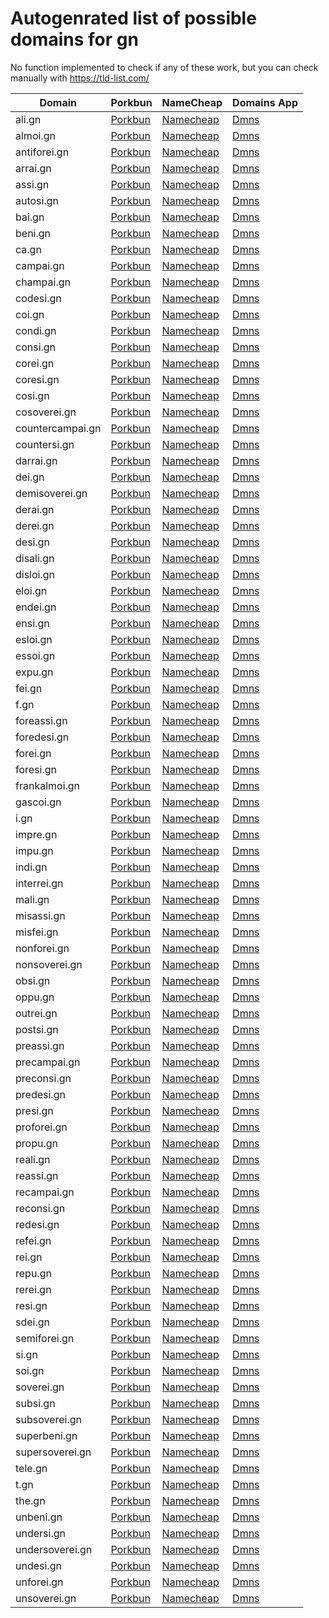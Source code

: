 # Autogenrated list of possible domains for gn

No function implemented to check if any of these work, but you can check manually with https://tld-list.com/

| Domain | Porkbun | NameCheap | Domains App |
|---|---|---|---|
| ali.gn | [Porkbun](https://porkbun.com/checkout/search?prb=e814663da1&tlds=&idnLanguage=&search=search&q=ali.gn) | [Namecheap](https://www.namecheap.com/domains/registration/results/?domain=ali.gn) | [Dmns](https://dmns.app/domains?q=ali.gn) |
| almoi.gn | [Porkbun](https://porkbun.com/checkout/search?prb=e814663da1&tlds=&idnLanguage=&search=search&q=almoi.gn) | [Namecheap](https://www.namecheap.com/domains/registration/results/?domain=almoi.gn) | [Dmns](https://dmns.app/domains?q=almoi.gn) |
| antiforei.gn | [Porkbun](https://porkbun.com/checkout/search?prb=e814663da1&tlds=&idnLanguage=&search=search&q=antiforei.gn) | [Namecheap](https://www.namecheap.com/domains/registration/results/?domain=antiforei.gn) | [Dmns](https://dmns.app/domains?q=antiforei.gn) |
| arrai.gn | [Porkbun](https://porkbun.com/checkout/search?prb=e814663da1&tlds=&idnLanguage=&search=search&q=arrai.gn) | [Namecheap](https://www.namecheap.com/domains/registration/results/?domain=arrai.gn) | [Dmns](https://dmns.app/domains?q=arrai.gn) |
| assi.gn | [Porkbun](https://porkbun.com/checkout/search?prb=e814663da1&tlds=&idnLanguage=&search=search&q=assi.gn) | [Namecheap](https://www.namecheap.com/domains/registration/results/?domain=assi.gn) | [Dmns](https://dmns.app/domains?q=assi.gn) |
| autosi.gn | [Porkbun](https://porkbun.com/checkout/search?prb=e814663da1&tlds=&idnLanguage=&search=search&q=autosi.gn) | [Namecheap](https://www.namecheap.com/domains/registration/results/?domain=autosi.gn) | [Dmns](https://dmns.app/domains?q=autosi.gn) |
| bai.gn | [Porkbun](https://porkbun.com/checkout/search?prb=e814663da1&tlds=&idnLanguage=&search=search&q=bai.gn) | [Namecheap](https://www.namecheap.com/domains/registration/results/?domain=bai.gn) | [Dmns](https://dmns.app/domains?q=bai.gn) |
| beni.gn | [Porkbun](https://porkbun.com/checkout/search?prb=e814663da1&tlds=&idnLanguage=&search=search&q=beni.gn) | [Namecheap](https://www.namecheap.com/domains/registration/results/?domain=beni.gn) | [Dmns](https://dmns.app/domains?q=beni.gn) |
| ca.gn | [Porkbun](https://porkbun.com/checkout/search?prb=e814663da1&tlds=&idnLanguage=&search=search&q=ca.gn) | [Namecheap](https://www.namecheap.com/domains/registration/results/?domain=ca.gn) | [Dmns](https://dmns.app/domains?q=ca.gn) |
| campai.gn | [Porkbun](https://porkbun.com/checkout/search?prb=e814663da1&tlds=&idnLanguage=&search=search&q=campai.gn) | [Namecheap](https://www.namecheap.com/domains/registration/results/?domain=campai.gn) | [Dmns](https://dmns.app/domains?q=campai.gn) |
| champai.gn | [Porkbun](https://porkbun.com/checkout/search?prb=e814663da1&tlds=&idnLanguage=&search=search&q=champai.gn) | [Namecheap](https://www.namecheap.com/domains/registration/results/?domain=champai.gn) | [Dmns](https://dmns.app/domains?q=champai.gn) |
| codesi.gn | [Porkbun](https://porkbun.com/checkout/search?prb=e814663da1&tlds=&idnLanguage=&search=search&q=codesi.gn) | [Namecheap](https://www.namecheap.com/domains/registration/results/?domain=codesi.gn) | [Dmns](https://dmns.app/domains?q=codesi.gn) |
| coi.gn | [Porkbun](https://porkbun.com/checkout/search?prb=e814663da1&tlds=&idnLanguage=&search=search&q=coi.gn) | [Namecheap](https://www.namecheap.com/domains/registration/results/?domain=coi.gn) | [Dmns](https://dmns.app/domains?q=coi.gn) |
| condi.gn | [Porkbun](https://porkbun.com/checkout/search?prb=e814663da1&tlds=&idnLanguage=&search=search&q=condi.gn) | [Namecheap](https://www.namecheap.com/domains/registration/results/?domain=condi.gn) | [Dmns](https://dmns.app/domains?q=condi.gn) |
| consi.gn | [Porkbun](https://porkbun.com/checkout/search?prb=e814663da1&tlds=&idnLanguage=&search=search&q=consi.gn) | [Namecheap](https://www.namecheap.com/domains/registration/results/?domain=consi.gn) | [Dmns](https://dmns.app/domains?q=consi.gn) |
| corei.gn | [Porkbun](https://porkbun.com/checkout/search?prb=e814663da1&tlds=&idnLanguage=&search=search&q=corei.gn) | [Namecheap](https://www.namecheap.com/domains/registration/results/?domain=corei.gn) | [Dmns](https://dmns.app/domains?q=corei.gn) |
| coresi.gn | [Porkbun](https://porkbun.com/checkout/search?prb=e814663da1&tlds=&idnLanguage=&search=search&q=coresi.gn) | [Namecheap](https://www.namecheap.com/domains/registration/results/?domain=coresi.gn) | [Dmns](https://dmns.app/domains?q=coresi.gn) |
| cosi.gn | [Porkbun](https://porkbun.com/checkout/search?prb=e814663da1&tlds=&idnLanguage=&search=search&q=cosi.gn) | [Namecheap](https://www.namecheap.com/domains/registration/results/?domain=cosi.gn) | [Dmns](https://dmns.app/domains?q=cosi.gn) |
| cosoverei.gn | [Porkbun](https://porkbun.com/checkout/search?prb=e814663da1&tlds=&idnLanguage=&search=search&q=cosoverei.gn) | [Namecheap](https://www.namecheap.com/domains/registration/results/?domain=cosoverei.gn) | [Dmns](https://dmns.app/domains?q=cosoverei.gn) |
| countercampai.gn | [Porkbun](https://porkbun.com/checkout/search?prb=e814663da1&tlds=&idnLanguage=&search=search&q=countercampai.gn) | [Namecheap](https://www.namecheap.com/domains/registration/results/?domain=countercampai.gn) | [Dmns](https://dmns.app/domains?q=countercampai.gn) |
| countersi.gn | [Porkbun](https://porkbun.com/checkout/search?prb=e814663da1&tlds=&idnLanguage=&search=search&q=countersi.gn) | [Namecheap](https://www.namecheap.com/domains/registration/results/?domain=countersi.gn) | [Dmns](https://dmns.app/domains?q=countersi.gn) |
| darrai.gn | [Porkbun](https://porkbun.com/checkout/search?prb=e814663da1&tlds=&idnLanguage=&search=search&q=darrai.gn) | [Namecheap](https://www.namecheap.com/domains/registration/results/?domain=darrai.gn) | [Dmns](https://dmns.app/domains?q=darrai.gn) |
| dei.gn | [Porkbun](https://porkbun.com/checkout/search?prb=e814663da1&tlds=&idnLanguage=&search=search&q=dei.gn) | [Namecheap](https://www.namecheap.com/domains/registration/results/?domain=dei.gn) | [Dmns](https://dmns.app/domains?q=dei.gn) |
| demisoverei.gn | [Porkbun](https://porkbun.com/checkout/search?prb=e814663da1&tlds=&idnLanguage=&search=search&q=demisoverei.gn) | [Namecheap](https://www.namecheap.com/domains/registration/results/?domain=demisoverei.gn) | [Dmns](https://dmns.app/domains?q=demisoverei.gn) |
| derai.gn | [Porkbun](https://porkbun.com/checkout/search?prb=e814663da1&tlds=&idnLanguage=&search=search&q=derai.gn) | [Namecheap](https://www.namecheap.com/domains/registration/results/?domain=derai.gn) | [Dmns](https://dmns.app/domains?q=derai.gn) |
| derei.gn | [Porkbun](https://porkbun.com/checkout/search?prb=e814663da1&tlds=&idnLanguage=&search=search&q=derei.gn) | [Namecheap](https://www.namecheap.com/domains/registration/results/?domain=derei.gn) | [Dmns](https://dmns.app/domains?q=derei.gn) |
| desi.gn | [Porkbun](https://porkbun.com/checkout/search?prb=e814663da1&tlds=&idnLanguage=&search=search&q=desi.gn) | [Namecheap](https://www.namecheap.com/domains/registration/results/?domain=desi.gn) | [Dmns](https://dmns.app/domains?q=desi.gn) |
| disali.gn | [Porkbun](https://porkbun.com/checkout/search?prb=e814663da1&tlds=&idnLanguage=&search=search&q=disali.gn) | [Namecheap](https://www.namecheap.com/domains/registration/results/?domain=disali.gn) | [Dmns](https://dmns.app/domains?q=disali.gn) |
| disloi.gn | [Porkbun](https://porkbun.com/checkout/search?prb=e814663da1&tlds=&idnLanguage=&search=search&q=disloi.gn) | [Namecheap](https://www.namecheap.com/domains/registration/results/?domain=disloi.gn) | [Dmns](https://dmns.app/domains?q=disloi.gn) |
| eloi.gn | [Porkbun](https://porkbun.com/checkout/search?prb=e814663da1&tlds=&idnLanguage=&search=search&q=eloi.gn) | [Namecheap](https://www.namecheap.com/domains/registration/results/?domain=eloi.gn) | [Dmns](https://dmns.app/domains?q=eloi.gn) |
| endei.gn | [Porkbun](https://porkbun.com/checkout/search?prb=e814663da1&tlds=&idnLanguage=&search=search&q=endei.gn) | [Namecheap](https://www.namecheap.com/domains/registration/results/?domain=endei.gn) | [Dmns](https://dmns.app/domains?q=endei.gn) |
| ensi.gn | [Porkbun](https://porkbun.com/checkout/search?prb=e814663da1&tlds=&idnLanguage=&search=search&q=ensi.gn) | [Namecheap](https://www.namecheap.com/domains/registration/results/?domain=ensi.gn) | [Dmns](https://dmns.app/domains?q=ensi.gn) |
| esloi.gn | [Porkbun](https://porkbun.com/checkout/search?prb=e814663da1&tlds=&idnLanguage=&search=search&q=esloi.gn) | [Namecheap](https://www.namecheap.com/domains/registration/results/?domain=esloi.gn) | [Dmns](https://dmns.app/domains?q=esloi.gn) |
| essoi.gn | [Porkbun](https://porkbun.com/checkout/search?prb=e814663da1&tlds=&idnLanguage=&search=search&q=essoi.gn) | [Namecheap](https://www.namecheap.com/domains/registration/results/?domain=essoi.gn) | [Dmns](https://dmns.app/domains?q=essoi.gn) |
| expu.gn | [Porkbun](https://porkbun.com/checkout/search?prb=e814663da1&tlds=&idnLanguage=&search=search&q=expu.gn) | [Namecheap](https://www.namecheap.com/domains/registration/results/?domain=expu.gn) | [Dmns](https://dmns.app/domains?q=expu.gn) |
| fei.gn | [Porkbun](https://porkbun.com/checkout/search?prb=e814663da1&tlds=&idnLanguage=&search=search&q=fei.gn) | [Namecheap](https://www.namecheap.com/domains/registration/results/?domain=fei.gn) | [Dmns](https://dmns.app/domains?q=fei.gn) |
| f.gn | [Porkbun](https://porkbun.com/checkout/search?prb=e814663da1&tlds=&idnLanguage=&search=search&q=f.gn) | [Namecheap](https://www.namecheap.com/domains/registration/results/?domain=f.gn) | [Dmns](https://dmns.app/domains?q=f.gn) |
| foreassi.gn | [Porkbun](https://porkbun.com/checkout/search?prb=e814663da1&tlds=&idnLanguage=&search=search&q=foreassi.gn) | [Namecheap](https://www.namecheap.com/domains/registration/results/?domain=foreassi.gn) | [Dmns](https://dmns.app/domains?q=foreassi.gn) |
| foredesi.gn | [Porkbun](https://porkbun.com/checkout/search?prb=e814663da1&tlds=&idnLanguage=&search=search&q=foredesi.gn) | [Namecheap](https://www.namecheap.com/domains/registration/results/?domain=foredesi.gn) | [Dmns](https://dmns.app/domains?q=foredesi.gn) |
| forei.gn | [Porkbun](https://porkbun.com/checkout/search?prb=e814663da1&tlds=&idnLanguage=&search=search&q=forei.gn) | [Namecheap](https://www.namecheap.com/domains/registration/results/?domain=forei.gn) | [Dmns](https://dmns.app/domains?q=forei.gn) |
| foresi.gn | [Porkbun](https://porkbun.com/checkout/search?prb=e814663da1&tlds=&idnLanguage=&search=search&q=foresi.gn) | [Namecheap](https://www.namecheap.com/domains/registration/results/?domain=foresi.gn) | [Dmns](https://dmns.app/domains?q=foresi.gn) |
| frankalmoi.gn | [Porkbun](https://porkbun.com/checkout/search?prb=e814663da1&tlds=&idnLanguage=&search=search&q=frankalmoi.gn) | [Namecheap](https://www.namecheap.com/domains/registration/results/?domain=frankalmoi.gn) | [Dmns](https://dmns.app/domains?q=frankalmoi.gn) |
| gascoi.gn | [Porkbun](https://porkbun.com/checkout/search?prb=e814663da1&tlds=&idnLanguage=&search=search&q=gascoi.gn) | [Namecheap](https://www.namecheap.com/domains/registration/results/?domain=gascoi.gn) | [Dmns](https://dmns.app/domains?q=gascoi.gn) |
| i.gn | [Porkbun](https://porkbun.com/checkout/search?prb=e814663da1&tlds=&idnLanguage=&search=search&q=i.gn) | [Namecheap](https://www.namecheap.com/domains/registration/results/?domain=i.gn) | [Dmns](https://dmns.app/domains?q=i.gn) |
| impre.gn | [Porkbun](https://porkbun.com/checkout/search?prb=e814663da1&tlds=&idnLanguage=&search=search&q=impre.gn) | [Namecheap](https://www.namecheap.com/domains/registration/results/?domain=impre.gn) | [Dmns](https://dmns.app/domains?q=impre.gn) |
| impu.gn | [Porkbun](https://porkbun.com/checkout/search?prb=e814663da1&tlds=&idnLanguage=&search=search&q=impu.gn) | [Namecheap](https://www.namecheap.com/domains/registration/results/?domain=impu.gn) | [Dmns](https://dmns.app/domains?q=impu.gn) |
| indi.gn | [Porkbun](https://porkbun.com/checkout/search?prb=e814663da1&tlds=&idnLanguage=&search=search&q=indi.gn) | [Namecheap](https://www.namecheap.com/domains/registration/results/?domain=indi.gn) | [Dmns](https://dmns.app/domains?q=indi.gn) |
| interrei.gn | [Porkbun](https://porkbun.com/checkout/search?prb=e814663da1&tlds=&idnLanguage=&search=search&q=interrei.gn) | [Namecheap](https://www.namecheap.com/domains/registration/results/?domain=interrei.gn) | [Dmns](https://dmns.app/domains?q=interrei.gn) |
| mali.gn | [Porkbun](https://porkbun.com/checkout/search?prb=e814663da1&tlds=&idnLanguage=&search=search&q=mali.gn) | [Namecheap](https://www.namecheap.com/domains/registration/results/?domain=mali.gn) | [Dmns](https://dmns.app/domains?q=mali.gn) |
| misassi.gn | [Porkbun](https://porkbun.com/checkout/search?prb=e814663da1&tlds=&idnLanguage=&search=search&q=misassi.gn) | [Namecheap](https://www.namecheap.com/domains/registration/results/?domain=misassi.gn) | [Dmns](https://dmns.app/domains?q=misassi.gn) |
| misfei.gn | [Porkbun](https://porkbun.com/checkout/search?prb=e814663da1&tlds=&idnLanguage=&search=search&q=misfei.gn) | [Namecheap](https://www.namecheap.com/domains/registration/results/?domain=misfei.gn) | [Dmns](https://dmns.app/domains?q=misfei.gn) |
| nonforei.gn | [Porkbun](https://porkbun.com/checkout/search?prb=e814663da1&tlds=&idnLanguage=&search=search&q=nonforei.gn) | [Namecheap](https://www.namecheap.com/domains/registration/results/?domain=nonforei.gn) | [Dmns](https://dmns.app/domains?q=nonforei.gn) |
| nonsoverei.gn | [Porkbun](https://porkbun.com/checkout/search?prb=e814663da1&tlds=&idnLanguage=&search=search&q=nonsoverei.gn) | [Namecheap](https://www.namecheap.com/domains/registration/results/?domain=nonsoverei.gn) | [Dmns](https://dmns.app/domains?q=nonsoverei.gn) |
| obsi.gn | [Porkbun](https://porkbun.com/checkout/search?prb=e814663da1&tlds=&idnLanguage=&search=search&q=obsi.gn) | [Namecheap](https://www.namecheap.com/domains/registration/results/?domain=obsi.gn) | [Dmns](https://dmns.app/domains?q=obsi.gn) |
| oppu.gn | [Porkbun](https://porkbun.com/checkout/search?prb=e814663da1&tlds=&idnLanguage=&search=search&q=oppu.gn) | [Namecheap](https://www.namecheap.com/domains/registration/results/?domain=oppu.gn) | [Dmns](https://dmns.app/domains?q=oppu.gn) |
| outrei.gn | [Porkbun](https://porkbun.com/checkout/search?prb=e814663da1&tlds=&idnLanguage=&search=search&q=outrei.gn) | [Namecheap](https://www.namecheap.com/domains/registration/results/?domain=outrei.gn) | [Dmns](https://dmns.app/domains?q=outrei.gn) |
| postsi.gn | [Porkbun](https://porkbun.com/checkout/search?prb=e814663da1&tlds=&idnLanguage=&search=search&q=postsi.gn) | [Namecheap](https://www.namecheap.com/domains/registration/results/?domain=postsi.gn) | [Dmns](https://dmns.app/domains?q=postsi.gn) |
| preassi.gn | [Porkbun](https://porkbun.com/checkout/search?prb=e814663da1&tlds=&idnLanguage=&search=search&q=preassi.gn) | [Namecheap](https://www.namecheap.com/domains/registration/results/?domain=preassi.gn) | [Dmns](https://dmns.app/domains?q=preassi.gn) |
| precampai.gn | [Porkbun](https://porkbun.com/checkout/search?prb=e814663da1&tlds=&idnLanguage=&search=search&q=precampai.gn) | [Namecheap](https://www.namecheap.com/domains/registration/results/?domain=precampai.gn) | [Dmns](https://dmns.app/domains?q=precampai.gn) |
| preconsi.gn | [Porkbun](https://porkbun.com/checkout/search?prb=e814663da1&tlds=&idnLanguage=&search=search&q=preconsi.gn) | [Namecheap](https://www.namecheap.com/domains/registration/results/?domain=preconsi.gn) | [Dmns](https://dmns.app/domains?q=preconsi.gn) |
| predesi.gn | [Porkbun](https://porkbun.com/checkout/search?prb=e814663da1&tlds=&idnLanguage=&search=search&q=predesi.gn) | [Namecheap](https://www.namecheap.com/domains/registration/results/?domain=predesi.gn) | [Dmns](https://dmns.app/domains?q=predesi.gn) |
| presi.gn | [Porkbun](https://porkbun.com/checkout/search?prb=e814663da1&tlds=&idnLanguage=&search=search&q=presi.gn) | [Namecheap](https://www.namecheap.com/domains/registration/results/?domain=presi.gn) | [Dmns](https://dmns.app/domains?q=presi.gn) |
| proforei.gn | [Porkbun](https://porkbun.com/checkout/search?prb=e814663da1&tlds=&idnLanguage=&search=search&q=proforei.gn) | [Namecheap](https://www.namecheap.com/domains/registration/results/?domain=proforei.gn) | [Dmns](https://dmns.app/domains?q=proforei.gn) |
| propu.gn | [Porkbun](https://porkbun.com/checkout/search?prb=e814663da1&tlds=&idnLanguage=&search=search&q=propu.gn) | [Namecheap](https://www.namecheap.com/domains/registration/results/?domain=propu.gn) | [Dmns](https://dmns.app/domains?q=propu.gn) |
| reali.gn | [Porkbun](https://porkbun.com/checkout/search?prb=e814663da1&tlds=&idnLanguage=&search=search&q=reali.gn) | [Namecheap](https://www.namecheap.com/domains/registration/results/?domain=reali.gn) | [Dmns](https://dmns.app/domains?q=reali.gn) |
| reassi.gn | [Porkbun](https://porkbun.com/checkout/search?prb=e814663da1&tlds=&idnLanguage=&search=search&q=reassi.gn) | [Namecheap](https://www.namecheap.com/domains/registration/results/?domain=reassi.gn) | [Dmns](https://dmns.app/domains?q=reassi.gn) |
| recampai.gn | [Porkbun](https://porkbun.com/checkout/search?prb=e814663da1&tlds=&idnLanguage=&search=search&q=recampai.gn) | [Namecheap](https://www.namecheap.com/domains/registration/results/?domain=recampai.gn) | [Dmns](https://dmns.app/domains?q=recampai.gn) |
| reconsi.gn | [Porkbun](https://porkbun.com/checkout/search?prb=e814663da1&tlds=&idnLanguage=&search=search&q=reconsi.gn) | [Namecheap](https://www.namecheap.com/domains/registration/results/?domain=reconsi.gn) | [Dmns](https://dmns.app/domains?q=reconsi.gn) |
| redesi.gn | [Porkbun](https://porkbun.com/checkout/search?prb=e814663da1&tlds=&idnLanguage=&search=search&q=redesi.gn) | [Namecheap](https://www.namecheap.com/domains/registration/results/?domain=redesi.gn) | [Dmns](https://dmns.app/domains?q=redesi.gn) |
| refei.gn | [Porkbun](https://porkbun.com/checkout/search?prb=e814663da1&tlds=&idnLanguage=&search=search&q=refei.gn) | [Namecheap](https://www.namecheap.com/domains/registration/results/?domain=refei.gn) | [Dmns](https://dmns.app/domains?q=refei.gn) |
| rei.gn | [Porkbun](https://porkbun.com/checkout/search?prb=e814663da1&tlds=&idnLanguage=&search=search&q=rei.gn) | [Namecheap](https://www.namecheap.com/domains/registration/results/?domain=rei.gn) | [Dmns](https://dmns.app/domains?q=rei.gn) |
| repu.gn | [Porkbun](https://porkbun.com/checkout/search?prb=e814663da1&tlds=&idnLanguage=&search=search&q=repu.gn) | [Namecheap](https://www.namecheap.com/domains/registration/results/?domain=repu.gn) | [Dmns](https://dmns.app/domains?q=repu.gn) |
| rerei.gn | [Porkbun](https://porkbun.com/checkout/search?prb=e814663da1&tlds=&idnLanguage=&search=search&q=rerei.gn) | [Namecheap](https://www.namecheap.com/domains/registration/results/?domain=rerei.gn) | [Dmns](https://dmns.app/domains?q=rerei.gn) |
| resi.gn | [Porkbun](https://porkbun.com/checkout/search?prb=e814663da1&tlds=&idnLanguage=&search=search&q=resi.gn) | [Namecheap](https://www.namecheap.com/domains/registration/results/?domain=resi.gn) | [Dmns](https://dmns.app/domains?q=resi.gn) |
| sdei.gn | [Porkbun](https://porkbun.com/checkout/search?prb=e814663da1&tlds=&idnLanguage=&search=search&q=sdei.gn) | [Namecheap](https://www.namecheap.com/domains/registration/results/?domain=sdei.gn) | [Dmns](https://dmns.app/domains?q=sdei.gn) |
| semiforei.gn | [Porkbun](https://porkbun.com/checkout/search?prb=e814663da1&tlds=&idnLanguage=&search=search&q=semiforei.gn) | [Namecheap](https://www.namecheap.com/domains/registration/results/?domain=semiforei.gn) | [Dmns](https://dmns.app/domains?q=semiforei.gn) |
| si.gn | [Porkbun](https://porkbun.com/checkout/search?prb=e814663da1&tlds=&idnLanguage=&search=search&q=si.gn) | [Namecheap](https://www.namecheap.com/domains/registration/results/?domain=si.gn) | [Dmns](https://dmns.app/domains?q=si.gn) |
| soi.gn | [Porkbun](https://porkbun.com/checkout/search?prb=e814663da1&tlds=&idnLanguage=&search=search&q=soi.gn) | [Namecheap](https://www.namecheap.com/domains/registration/results/?domain=soi.gn) | [Dmns](https://dmns.app/domains?q=soi.gn) |
| soverei.gn | [Porkbun](https://porkbun.com/checkout/search?prb=e814663da1&tlds=&idnLanguage=&search=search&q=soverei.gn) | [Namecheap](https://www.namecheap.com/domains/registration/results/?domain=soverei.gn) | [Dmns](https://dmns.app/domains?q=soverei.gn) |
| subsi.gn | [Porkbun](https://porkbun.com/checkout/search?prb=e814663da1&tlds=&idnLanguage=&search=search&q=subsi.gn) | [Namecheap](https://www.namecheap.com/domains/registration/results/?domain=subsi.gn) | [Dmns](https://dmns.app/domains?q=subsi.gn) |
| subsoverei.gn | [Porkbun](https://porkbun.com/checkout/search?prb=e814663da1&tlds=&idnLanguage=&search=search&q=subsoverei.gn) | [Namecheap](https://www.namecheap.com/domains/registration/results/?domain=subsoverei.gn) | [Dmns](https://dmns.app/domains?q=subsoverei.gn) |
| superbeni.gn | [Porkbun](https://porkbun.com/checkout/search?prb=e814663da1&tlds=&idnLanguage=&search=search&q=superbeni.gn) | [Namecheap](https://www.namecheap.com/domains/registration/results/?domain=superbeni.gn) | [Dmns](https://dmns.app/domains?q=superbeni.gn) |
| supersoverei.gn | [Porkbun](https://porkbun.com/checkout/search?prb=e814663da1&tlds=&idnLanguage=&search=search&q=supersoverei.gn) | [Namecheap](https://www.namecheap.com/domains/registration/results/?domain=supersoverei.gn) | [Dmns](https://dmns.app/domains?q=supersoverei.gn) |
| tele.gn | [Porkbun](https://porkbun.com/checkout/search?prb=e814663da1&tlds=&idnLanguage=&search=search&q=tele.gn) | [Namecheap](https://www.namecheap.com/domains/registration/results/?domain=tele.gn) | [Dmns](https://dmns.app/domains?q=tele.gn) |
| t.gn | [Porkbun](https://porkbun.com/checkout/search?prb=e814663da1&tlds=&idnLanguage=&search=search&q=t.gn) | [Namecheap](https://www.namecheap.com/domains/registration/results/?domain=t.gn) | [Dmns](https://dmns.app/domains?q=t.gn) |
| the.gn | [Porkbun](https://porkbun.com/checkout/search?prb=e814663da1&tlds=&idnLanguage=&search=search&q=the.gn) | [Namecheap](https://www.namecheap.com/domains/registration/results/?domain=the.gn) | [Dmns](https://dmns.app/domains?q=the.gn) |
| unbeni.gn | [Porkbun](https://porkbun.com/checkout/search?prb=e814663da1&tlds=&idnLanguage=&search=search&q=unbeni.gn) | [Namecheap](https://www.namecheap.com/domains/registration/results/?domain=unbeni.gn) | [Dmns](https://dmns.app/domains?q=unbeni.gn) |
| undersi.gn | [Porkbun](https://porkbun.com/checkout/search?prb=e814663da1&tlds=&idnLanguage=&search=search&q=undersi.gn) | [Namecheap](https://www.namecheap.com/domains/registration/results/?domain=undersi.gn) | [Dmns](https://dmns.app/domains?q=undersi.gn) |
| undersoverei.gn | [Porkbun](https://porkbun.com/checkout/search?prb=e814663da1&tlds=&idnLanguage=&search=search&q=undersoverei.gn) | [Namecheap](https://www.namecheap.com/domains/registration/results/?domain=undersoverei.gn) | [Dmns](https://dmns.app/domains?q=undersoverei.gn) |
| undesi.gn | [Porkbun](https://porkbun.com/checkout/search?prb=e814663da1&tlds=&idnLanguage=&search=search&q=undesi.gn) | [Namecheap](https://www.namecheap.com/domains/registration/results/?domain=undesi.gn) | [Dmns](https://dmns.app/domains?q=undesi.gn) |
| unforei.gn | [Porkbun](https://porkbun.com/checkout/search?prb=e814663da1&tlds=&idnLanguage=&search=search&q=unforei.gn) | [Namecheap](https://www.namecheap.com/domains/registration/results/?domain=unforei.gn) | [Dmns](https://dmns.app/domains?q=unforei.gn) |
| unsoverei.gn | [Porkbun](https://porkbun.com/checkout/search?prb=e814663da1&tlds=&idnLanguage=&search=search&q=unsoverei.gn) | [Namecheap](https://www.namecheap.com/domains/registration/results/?domain=unsoverei.gn) | [Dmns](https://dmns.app/domains?q=unsoverei.gn) |
